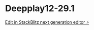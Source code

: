 # Deepplay12-29.1

[Edit in StackBlitz next generation editor ⚡️](https://stackblitz.com/~/github.com/philipmorine/Deepplay12-29.1)